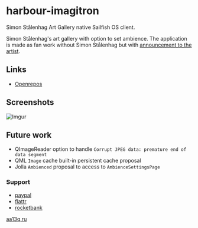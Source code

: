 # harbour-imagitron
Simon Stålenhag Art Gallery native Sailfish OS client.

Simon Stålenhag's art gallery with option to set ambience. The application is made as fan work without Simon Stålenhag but with [announcement to the artist](https://twitter.com/a_andreyev/status/763018460670590976).

## Links
+ [Openrepos](https://openrepos.net/content/aa13q/simon-stalenhag-imagitron-art-gallery)
## Screenshots
![Imgur](http://i.imgur.com/cLU8wmI.png)
## Future work
+ QImageReader option to handle `Corrupt JPEG data: premature end of data segment`
+ QML `Image` cache built-in persistent cache proposal
+ Jolla `Ambienced` proposal to access to `AmbienceSettingsPage`
### Support
+ [paypal](https://paypal.me/aa13q)
+ [flattr](https://flattr.com/profile/aa13q)
+ [rocketbank](https://rocketbank.ru/aa13q-alexey-andreyev)

[aa13q.ru](https://aa13q.ru/)
